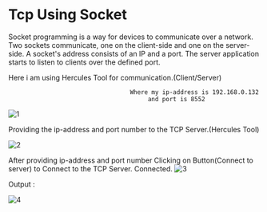# Tcp Using Socket
Socket programming is a way for devices to communicate over a network. Two sockets communicate, one on the client-side and one on the server-side. A socket's address consists of an IP and a port. The server application starts to listen to clients over the defined port.

Here i am using Hercules Tool for communication.(Client/Server)




                                      Where my ip-address is 192.168.0.132 
                                           and port is 8552
                                                     
                                                     
                                                     
                                                     
                                                     
                                                     
                                                     
                                                     
                                                     
                                                     
   ![1](https://user-images.githubusercontent.com/101108540/169971733-0948c36e-ac56-4c1d-b1bb-46c55730523d.jpg)
   
   
   
   
Providing the ip-address and port number to the TCP Server.(Hercules Tool)


![2](https://user-images.githubusercontent.com/101108540/169972192-1304197b-0067-488b-82ff-01ad267b6076.jpg)


After providing ip-address and port number Clicking on Button(Connect to server) to Connect to the TCP Server.
Connected.
![3](https://user-images.githubusercontent.com/101108540/169972519-02f58af4-6a70-42ff-b1e7-25b91e0f06dc.jpg)

Output :

![4](https://user-images.githubusercontent.com/101108540/169972667-2c835980-7d75-4443-b606-49bb1b04d67a.jpg)

                                                  
